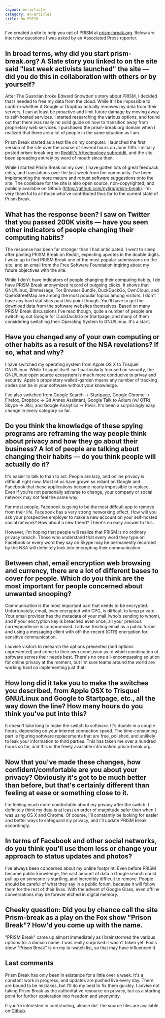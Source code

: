 ```yaml
---
layout: en-article
category: en-articles
title: On PRISM
---
```


I've created a site to help you opt of PRISM at [prism-break.org](https://prism-break.org). Below are interview questions I was asked by an Associated Press reporter.

## In broad terms, why did you start prism-break.org? A Slate story you linked to on the site said "last week activists launched" the site — did you do this in collaboration with others or by yourself?

After The Guardian broke Edward Snowden's story about PRISM, I decided that I needed to free my data from the cloud. While it'll be impossible to confirm whether if Google or Dropbox actually removes my data from their servers, I can at least be proactive and limit future damage by moving away to self-hosted services. I started researching the various options, and found out that there was really no solid guide on how to transition away from proprietary web services. I purchased the prism-break.org domain when I realized that there are a lot of people in the same situation as I am.

Prism Break started as a text file on my computer. I launched the first version of the site over the course of several hours on June 10th. I initially posted prism-break.org on [Reddit's /r/technology subreddit](http://www.reddit.com/r/technology/comments/1g1sxa/how_to_opt_out_of_prism_the_nsas_global_data/), and the site been spreading entirely by word of mouth since then.

While I started Prism Break on my own, I have gotten lots of great feedback, edits, and translations over the last week from the community. I've been implementing the more mature and robust software suggestions onto the site. The codebase for the site is also open source, non-copyrighted, and publicly available on Github (https://github.com/nylira/prism-break). I'm very thankful to all those who've contributed thus far to the current state of Prism Break.

## What has the response been? I saw on Twitter that you passed 200K visits — have you seen other indicators of people changing their computing habits? 

The response has been far stronger than I had anticipated. I went to sleep after posting PRISM Break on Reddit, expecting upvotes in the double digits. I woke up to find PRISM Break one of the most popular submissions on the site, and an email from the Free Software Foundation inqiring about my future objectives with the site.

While I don't have indicators of people changing their computing habits, I do have PRISM Break anonymized record of outgoing clicks. It shows that GNU/Linux, Bitmessage, Tor Browser Bundle, DuckDuckGo, OwnCloud, and OpenStreetMap are among the most popular topics among visitors. I don't have any hard statistics past this point though. You'll have to get the download data from the software websites themselves. Based on many PRISM Break discussions I've read though, quite a number of people are switching out Google for DuckDuckGo or Startpage, and many of them considering switching their Operating System to GNU/Linux. It's a start. 

## Have you changed any of your own computing or other habits as a result of the NSA revelations? If so, what and why? 

I have switched my operating system from Apple OS X to Trisquel GNU/Linux. While Trisquel itself isn't particularly focused on security, the GNU/Linux open source ecosystem is much more conducive to privay and security. Apple's proprietary walled-garden means any number of tracking codes can be in your software without your knowledge.

I've also switched from Google Search -> Startpage, Google Chrome -> Firefox, Dropbox -> Git Annex Assistant, Google Talk to Adium (w/ OTR), Skype -> Jitsi, and Google Analytics -> Piwik. It's been a surprisingly easy change in every category so far.

## Do you think the knowledge of these spying programs are reframing the way people think about privacy and how they go about their business? A lot of people are talking about changing their habits — do you think people will actually do it? 

It's easier to talk to than to act. People are lazy, and online privacy is difficult right now. Most of us have grown so reliant on Google and Facebook that these applications become nearly impossible to replace. Even if you're not personally adverse to change, your company or social network may not feel the same way.

For most people, Facebook is going to be the most diffcult app to remove from their life. Facebook has a very strong networking effect. How will you ask your prospective employer to make a new account on your self-hosted social network? How about a new friend? There's no easy answer to this.

However, I'm hoping that people will realize that PRISM is no ordinary privacy breach. Those who understand that every word they type on Facebook or every word they say on Skype may be permanently recorded by the NSA will definitely look into encrypting their communication.


## Between chat, email encryption web browsing and currency, there are a lot of different bases to cover for people. Which do you think are the most important for people concerned about unwanted snooping? 

Communication is the most important part that needs to be encrypted. Unfortunately, email, even encrypted with GPG, is difficult to keep private. Your email provider has the metadata of your mail (who's sending to whom), and if your encryption key is breached even once, all your previous correspondence is compromised. I advise treating email as a public forum and using a messaging client with off-the-record (OTR) encryption for sensitive communication.

I advise visitors to research the options presented (and options unpresented) and come to their own conclusion as to which combination of software serves their needs best. There's no one all-encompassing solution for online privacy at the moment, but I'm sure teams around the world are working hard on implementing just that.

## How long did it take you to make the switches you described, from Apple OSX to Trisquel GNU/Linux and Google to Startpage, etc., all the way down the line? How many hours do you think you've put into this? 

It doesn't take long to make the switch to software. It's doable in a couple hours, depending on your internet connection speed. The time-consuming part is figuring software replacements that are free, polished, and unlikely to leak your information to third parties. This has taken me over a hundred hours so far, and this is the freely available information prism-break.org.

## Now that you've made these changes, how confident/comfortable are you about your privacy? Obviously it's got to be much better than before, but that's certainly different than feeling at ease or something close to it.

I'm feeling much more comfortable about my privacy after the switch. I definitely think my data is at least an order of magnitude safer than when I was using OS X and Chrome. Of course, I'll constantly be looking for easier and better ways to safeguard my privacy, and I'll update PRISM Break accordingly.

## In terms of Facebook and other social networks, do you think you'll use them less or change your approach to status updates and photos?

I've always been concerned about my online footprint. Even before PRISM became public knowledge, the vast amount of data a Google search could pull up on someone is startling, and incredibly difficult to remove. People should be careful of what they say in a public forum, because it will follow them for the rest of their lives. With the advent of Google Glass, even offline conversations may be forever etched in digital memory.

## Cheeky question: Did you by chance call the site Prism-break as a play on the Fox show "Prison Break"? How'd you come up with the name.

"PRISM Break" came up almost immediately as I brainstormed the various options for a domain name. I was really surprised it wasn't taken yet. Fox's show "Prison Break" is on my to-watch list, so that may have influenced it. 

## Last comments

Prism Break has only been in existence for a little over a week. It's a constant work in progress, and updates are pushed live every day. There are bound to be mistakes, but I'll do my best to fix them quickly. I advise not taking Prism Break as the authoritative resource on privacy, but as a starting point for further exploration into freedom and anonymity.

If you're interested in contributing, please do! The source files are available on [Github](https://github.com/nylira/prism-break).
